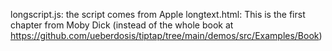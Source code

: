 longscript.js: the script comes from Apple
longtext.html: This is the first chapter from Moby Dick (instead of the whole book at https://github.com/ueberdosis/tiptap/tree/main/demos/src/Examples/Book)
